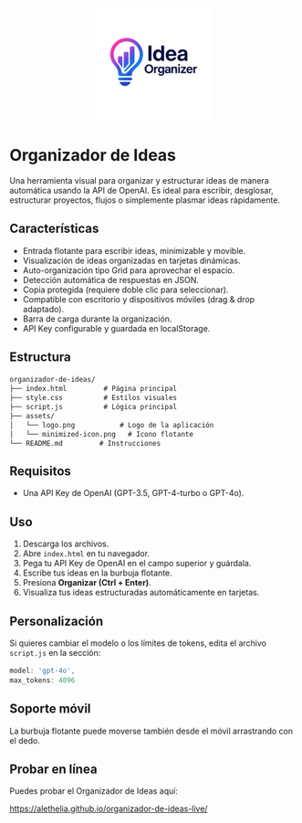 <p align="center">
  <img src="./assets/logo.png" alt="Organizador de Ideas" width="200"/>
</p>

# Organizador de Ideas

Una herramienta visual para organizar y estructurar ideas de manera automática usando la API de OpenAI. Es ideal para escribir, desglosar, estructurar proyectos, flujos o simplemente plasmar ideas rápidamente.

## Características

- Entrada flotante para escribir ideas, minimizable y movible.
- Visualización de ideas organizadas en tarjetas dinámicas.
- Auto-organización tipo Grid para aprovechar el espacio.
- Detección automática de respuestas en JSON.
- Copia protegida (requiere doble clic para seleccionar).
- Compatible con escritorio y dispositivos móviles (drag & drop adaptado).
- Barra de carga durante la organización.
- API Key configurable y guardada en localStorage.

## Estructura

```
organizador-de-ideas/
├── index.html         # Página principal
├── style.css          # Estilos visuales
├── script.js          # Lógica principal
├── assets/
│   └── logo.png           # Logo de la aplicación
│   └── minimized-icon.png   # Icono flotante
└── README.md         # Instrucciones
```

## Requisitos

- Una API Key de OpenAI (GPT-3.5, GPT-4-turbo o GPT-4o).

## Uso

1. Descarga los archivos.
2. Abre `index.html` en tu navegador.
3. Pega tu API Key de OpenAI en el campo superior y guárdala.
4. Escribe tus ideas en la burbuja flotante.
5. Presiona **Organizar (Ctrl + Enter)**.
6. Visualiza tus ideas estructuradas automáticamente en tarjetas.

## Personalización

Si quieres cambiar el modelo o los límites de tokens, edita el archivo `script.js` en la sección:

```js
model: 'gpt-4o',
max_tokens: 4096
```

## Soporte móvil

La burbuja flotante puede moverse también desde el móvil arrastrando con el dedo.

## Probar en línea

Puedes probar el Organizador de Ideas aquí:

https://alethelia.github.io/organizador-de-ideas-live/

